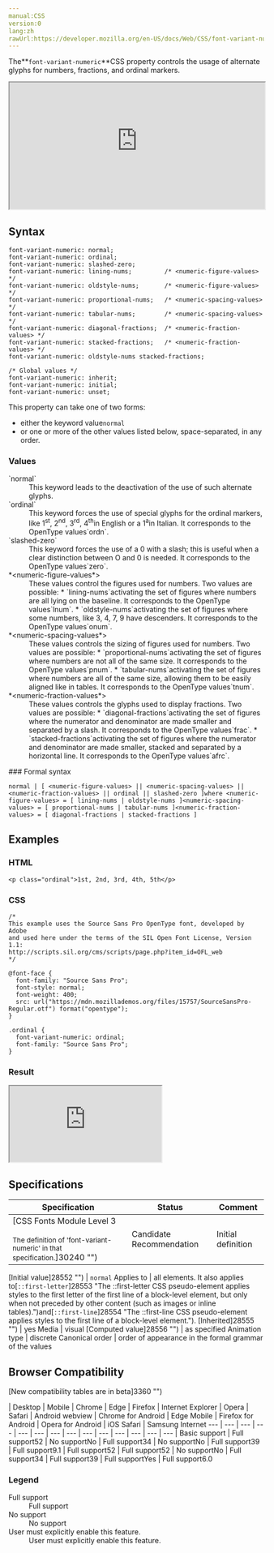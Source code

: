```yaml
---
manual:CSS
version:0
lang:zh
rawUrl:https://developer.mozilla.org/en-US/docs/Web/CSS/font-variant-numeric
---
```






The**`font-variant-numeric`**CSS property controls the usage of alternate glyphs for numbers, fractions, and ordinal markers.

<iframe src='https://interactive-examples.mdn.mozilla.net/pages/css/font-variant-numeric.html' width='100%' height='250'></iframe>

## Syntax<a name="Syntax"></a>

```
font-variant-numeric: normal;
font-variant-numeric: ordinal;
font-variant-numeric: slashed-zero;
font-variant-numeric: lining-nums;         /* <numeric-figure-values> */
font-variant-numeric: oldstyle-nums;       /* <numeric-figure-values> */
font-variant-numeric: proportional-nums;   /* <numeric-spacing-values> */
font-variant-numeric: tabular-nums;        /* <numeric-spacing-values> */
font-variant-numeric: diagonal-fractions;  /* <numeric-fraction-values> */
font-variant-numeric: stacked-fractions;   /* <numeric-fraction-values> */
font-variant-numeric: oldstyle-nums stacked-fractions;

/* Global values */
font-variant-numeric: inherit;
font-variant-numeric: initial;
font-variant-numeric: unset;
```


This property can take one of two forms:


* either the keyword value`normal`
* or one or more of the other values listed below, space-separated, in any order.

### Values<a name="Values"></a>
<dl><dt id=''>`normal`</dt><dd>This keyword leads to the deactivation of the use of such alternate glyphs.</dd><dt id=''>`ordinal`</dt><dd>This keyword forces the use of special glyphs for the ordinal markers, like 1<sup>st</sup>, 2<sup>nd</sup>, 3<sup>rd</sup>, 4<sup>th</sup>in English or a 1<sup>a</sup>in Italian. It corresponds to the OpenType values`ordn`.</dd><dt id=''>`slashed-zero`</dt><dd>This keyword forces the use of a 0 with a slash; this is useful when a clear distinction between O and 0 is needed. It corresponds to the OpenType values`zero`.</dd><dt id=''>*&lt;numeric-figure-values*&gt;</dt><dd>These values control the figures used for numbers. Two values are possible:
* `lining-nums`activating the set of figures where numbers are all lying on the baseline. It corresponds to the OpenType values`lnum`.
* `oldstyle-nums`activating the set of figures where some numbers, like 3, 4, 7, 9 have descenders. It corresponds to the OpenType values`onum`.
</dd><dt id=''>*&lt;numeric-spacing-values*&gt;</dt><dd>These values controls the sizing of figures used for numbers. Two values are possible:
* `proportional-nums`activating the set of figures where numbers are not all of the same size. It corresponds to the OpenType values`pnum`.
* `tabular-nums`activating the set of figures where numbers are all of the same size, allowing them to be easily aligned like in tables. It corresponds to the OpenType values`tnum`.
</dd><dt id=''>*&lt;numeric-fraction-values*&gt;</dt><dd>These values controls the glyphs used to display fractions. Two values are possible:
* `diagonal-fractions`activating the set of figures where the numerator and denominator are made smaller and separated by a slash. It corresponds to the OpenType values`frac`.
* `stacked-fractions`activating the set of figures where the numerator and denominator are made smaller, stacked and separated by a horizontal line. It corresponds to the OpenType values`afrc`.
</dd></dl>
### Formal syntax<a name="Formal_syntax"></a>

```
normal | [ <numeric-figure-values> || <numeric-spacing-values> || <numeric-fraction-values> || ordinal || slashed-zero ]where <numeric-figure-values> = [ lining-nums | oldstyle-nums ]<numeric-spacing-values> = [ proportional-nums | tabular-nums ]<numeric-fraction-values> = [ diagonal-fractions | stacked-fractions ]
```

## Examples<a name="Examples"></a>

### HTML<a name="HTML"></a>

```
<p class="ordinal">1st, 2nd, 3rd, 4th, 5th</p>
```

### CSS<a name="CSS"></a>

```
/*
This example uses the Source Sans Pro OpenType font, developed by Adobe
and used here under the terms of the SIL Open Font License, Version 1.1:
http://scripts.sil.org/cms/scripts/page.php?item_id=OFL_web
*/

@font-face {
  font-family: "Source Sans Pro";
  font-style: normal;
  font-weight: 400;
  src: url("https://mdn.mozillademos.org/files/15757/SourceSansPro-Regular.otf") format("opentype");
}

.ordinal {
  font-variant-numeric: ordinal;
  font-family: "Source Sans Pro";
}
```

### Result<a name="Result"></a>


<iframe src='https://mdn.mozillademos.org/en-US/docs/Web/CSS/font-variant-numeric$samples/Examples?revision=1386230' width='null' height='null'></iframe>



## Specifications<a name="Specifications"></a>

Specification | Status | Comment 
 ---  |  ---  |  ---  | 
[CSS Fonts Module Level 3<br></br><small>The definition of &#39;font-variant-numeric&#39; in that specification.</small>]30240 "") | Candidate Recommendation | Initial definition 


[Initial value]28552 "") | `normal` 
Applies to | all elements. It also applies to[`::first-letter`]28553 "The ::first-letter CSS pseudo-element applies styles to the first letter of the first line of a block-level element, but only when not preceded by other content (such as images or inline tables).")and[`::first-line`]28554 "The ::first-line CSS pseudo-element applies styles to the first line of a block-level element."). 
[Inherited]28555 "") | yes 
Media | visual 
[Computed value]28556 "") | as specified 
Animation type | discrete 
Canonical order | order of appearance in the formal grammar of the values 


## Browser Compatibility<a name="Browser_Compatibility"></a>
[New compatibility tables are in beta<i></i>]3360 "")

 | <abbr>Desktop<i></i></abbr> | <abbr>Mobile<i></i></abbr> 
 | <abbr>Chrome<i></i></abbr> | <abbr>Edge<i></i></abbr> | <abbr>Firefox<i></i></abbr> | <abbr>Internet Explorer<i></i></abbr> | <abbr>Opera<i></i></abbr> | <abbr>Safari<i></i></abbr> | <abbr>Android webview<i></i></abbr> | <abbr>Chrome for Android<i></i></abbr> | <abbr>Edge Mobile<i></i></abbr> | <abbr>Firefox for Android<i></i></abbr> | <abbr>Opera for Android<i></i></abbr> | <abbr>iOS Safari<i></i></abbr> | <abbr>Samsung Internet<i></i></abbr> 
 ---  |  ---  |  ---  |  ---  |  ---  |  ---  |  ---  |  ---  |  ---  |  ---  |  ---  |  ---  |  ---  |  ---  | 
Basic support | <abbr>Full support</abbr>52 | <abbr>No support</abbr>No | <abbr>Full support</abbr>34 | <abbr>No support</abbr>No | <abbr>Full support</abbr>39 | <abbr>Full support</abbr>9.1 | <abbr>Full support</abbr>52 | <abbr>Full support</abbr>52 | <abbr>No support</abbr>No | <abbr>Full support</abbr>34 | <abbr>Full support</abbr>39 | <abbr>Full support</abbr>Yes | <abbr>Full support</abbr>6.0 


### Legend<a name="Legend"></a>
<dl><dt id=''><abbr>Full support</abbr></dt><dd>Full support</dd><dt id=''><abbr>No support</abbr></dt><dd>No support</dd><dt id=''><abbr>User must explicitly enable this feature.<i></i></abbr></dt><dd>User must explicitly enable this feature.</dd></dl>



